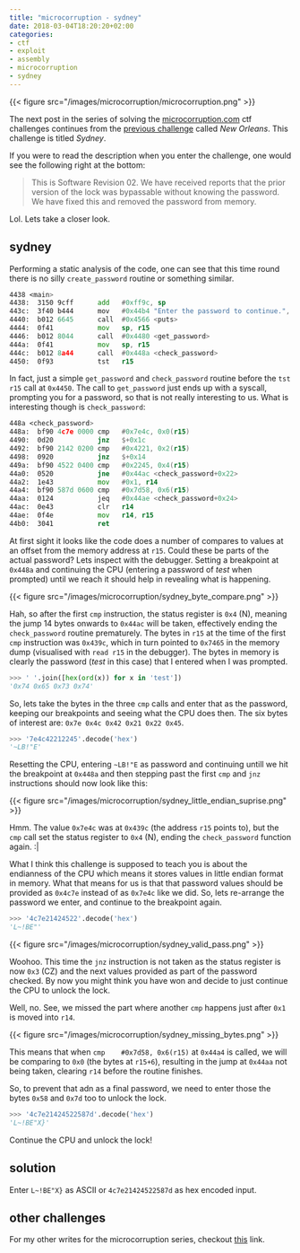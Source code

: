 ```yaml
---
title: "microcorruption - sydney"
date: 2018-03-04T18:20:20+02:00
categories: 
- ctf
- exploit
- assembly
- microcorruption
- sydney
---
```


{{< figure src="/images/microcorruption/microcorruption.png" >}}

The next post in the series of solving the [microcorruption.com](https://microcorruption.com) ctf challenges continues from the [previous challenge](https://leonjza.github.io/blog/2018/03/03/microcorruption---new-orleans/) called _New Orleans_. This challenge is titled _Sydney_.

If you were to read the description when you enter the challenge, one would see the following right at the bottom:

> This is  Software Revision 02.  We have received reports that the prior version of the lock was  bypassable without knowing the password. We have fixed this and removed the password from memory.

Lol. Lets take a closer look.
<!--more-->

## sydney

Performing a static analysis of the code, one can see that this time round there is no silly  `create_password` routine or something similar.

```asm
4438 <main>
4438:  3150 9cff      add   #0xff9c, sp
443c:  3f40 b444      mov   #0x44b4 "Enter the password to continue.", r15
4440:  b012 6645      call  #0x4566 <puts>
4444:  0f41           mov   sp, r15
4446:  b012 8044      call  #0x4480 <get_password>
444a:  0f41           mov   sp, r15
444c:  b012 8a44      call  #0x448a <check_password>
4450:  0f93           tst   r15
```

In fact, just a simple `get_password` and `check_password` routine before the `tst r15` call at `0x4450`. The call to `get_password` just ends up with a syscall, prompting you for a password, so that is not really interesting to us. What is interesting though is `check_password`:

```asm
448a <check_password>
448a:  bf90 4c7e 0000 cmp   #0x7e4c, 0x0(r15)
4490:  0d20           jnz   $+0x1c
4492:  bf90 2142 0200 cmp   #0x4221, 0x2(r15)
4498:  0920           jnz   $+0x14
449a:  bf90 4522 0400 cmp   #0x2245, 0x4(r15)
44a0:  0520           jne   #0x44ac <check_password+0x22>
44a2:  1e43           mov   #0x1, r14
44a4:  bf90 587d 0600 cmp   #0x7d58, 0x6(r15)
44aa:  0124           jeq   #0x44ae <check_password+0x24>
44ac:  0e43           clr   r14
44ae:  0f4e           mov   r14, r15
44b0:  3041           ret
```

At first sight it looks like the code does a number of compares to values at an offset from the memory address at `r15`. Could these be parts of the actual password? Lets inspect with the debugger. Setting a breakpoint at `0x448a` and continuing the CPU (entering a password of _test_ when prompted) until we reach it should help in revealing what is happening.

{{< figure src="/images/microcorruption/sydney_byte_compare.png" >}}

Hah, so after the first `cmp` instruction, the status register is `0x4` (N), meaning the jump 14 bytes onwards to `0x44ac` will be taken, effectively ending the `check_password` routine prematurely. The bytes in `r15` at the time of the first `cmp` instruction was `0x439c`, which in turn pointed to `0x7465` in the memory dump (visualised with `read r15` in the debugger). The bytes in memory is clearly the password (_test_ in this case) that I entered when I was prompted.

```python
>>> ' '.join([hex(ord(x)) for x in 'test'])
'0x74 0x65 0x73 0x74'
```

So, lets take the bytes in the three `cmp` calls and enter that as the password, keeping our breakpoints and seeing what the CPU does then. The six bytes of interest are: `0x7e 0x4c 0x42 0x21 0x22 0x45`.

```python
>>> '7e4c42212245'.decode('hex')
'~LB!"E'
```

Resetting the CPU, entering `~LB!"E` as password and continuing untill we hit the breakpoint at `0x448a` and then stepping past the first `cmp` and `jnz` instructions should now look like this:

{{< figure src="/images/microcorruption/sydney_little_endian_suprise.png" >}}

Hmm. The value `0x7e4c` was at `0x439c` (the address `r15` points to), but the `cmp` call set the status register to `0x4` (N), ending the `check_password` function again. :|

What I think this challenge is supposed to teach you is about the endianness of the CPU which means it stores values in little endian format in memory. What that means for us is that that password values should be provided as `0x4c7e` instead of as `0x7e4c` like we did. So, lets re-arrange the password we enter, and continue to the breakpoint again.

```python
>>> '4c7e21424522'.decode('hex')
'L~!BE"'
```

{{< figure src="/images/microcorruption/sydney_valid_pass.png" >}}

Woohoo. This time the `jnz` instruction is not taken as the status register is now `0x3` (CZ) and the next values provided as part of the password checked. By now you might think you have won and decide to just continue the CPU to unlock the lock.

Well, no. See, we missed the part where another `cmp` happens just after `0x1` is moved into `r14`.

{{< figure src="/images/microcorruption/sydney_missing_bytes.png" >}}

This means that when `cmp    #0x7d58, 0x6(r15)` at `0x44a4` is called, we will be comparing to `0x0` (the bytes at `r15+6`), resulting in the jump at `0x44aa` not being taken, clearing `r14` before the routine finishes.

So, to prevent that adn as a final password, we need to enter those the bytes `0x58` and `0x7d` too to unlock the lock.

```python
>>> '4c7e21424522587d'.decode('hex')
'L~!BE"X}'
```

Continue the CPU and unlock the lock!

## solution

Enter `L~!BE"X}` as ASCII or `4c7e21424522587d` as hex encoded input.

## other challenges

For my other writes for the microcorruption series, checkout [this](https://leonjza.github.io/categories/microcorruption/) link.
